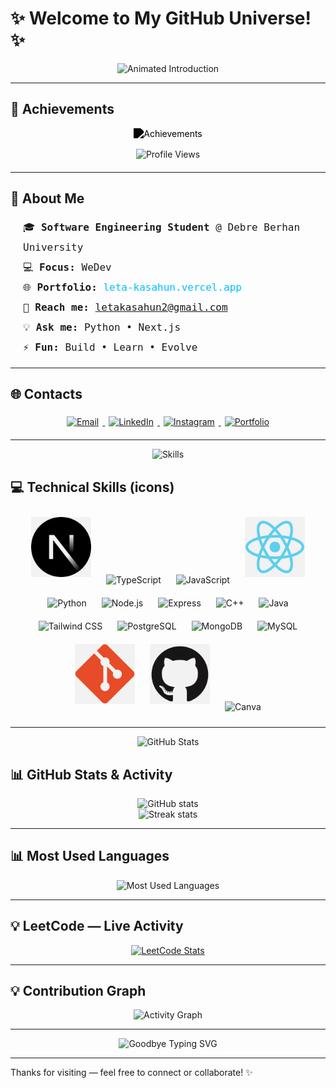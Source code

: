 # ✨ Welcome to My GitHub Universe! ✨

<p align="center">
  <img 
    src="https://readme-typing-svg.herokuapp.com?font=Poppins&size=40&duration=3000&pause=1000&color=4682B4&center=true&vCenter=true&width=1000&lines=👋+Hi+there!+I'm+Leta+Kasahun;🚀+Passionate+Software+Engineer+in+the+making"
    alt="Animated Introduction">
</p>

---

## 🌟 Achievements

<div align="center" style="margin-bottom:12px;">
  <!-- Nearly-black styled trophy (darkened with CSS filter) -->
  <img
    src="https://github-profile-trophy.vercel.app/?username=Leta-Kasahun&theme=dark&no-bg=false&margin-w=4"
    alt="Achievements"
    style="max-width:100%;height:auto;filter:grayscale(1) brightness(0.02) contrast(1.0);"
  />

  <!-- Only the visitor counter directly beneath the trophy -->
  <div style="margin-top:10px;">
    <img src="https://visitor-badge.laobi.icu/badge?page_id=Leta-Kasahun.Leta-Kasahun&style=for-the-badge&color=151515" alt="Profile Views" style="height:38px;margin:6px;" />
  </div>
</div>

---
## 🌱 About Me

<div align="left" style="font-family: 'Fira Code', monospace; font-size: 16px; line-height: 2; margin-left: 20px;">

🎓 <strong>Software Engineering Student</strong> @ Debre Berhan University  
💻 <strong>Focus:</strong> WeDev  
🌐 <strong>Portfolio:</strong> <a href="https://leta-kasahun.vercel.app" target="_blank" style="color:#00BFFF; text-decoration:none;">leta-kasahun.vercel.app</a>  
📧 <strong>Reach me:</strong> <a href="mailto:letakasahun2@gmail.com" style="color:#4682B4; text-decoration:none;">letakasahun2@gmail.com</a>  
💡 <strong>Ask me:</strong> Python • Next.js  
⚡ <strong>Fun:</strong> Build • Learn • Evolve  

</div>


---

## 🌐 Contacts

<div align="center">
  <a href="mailto:letakasahun2@gmail.com" title="Email">
    <img src="https://img.icons8.com/ios-filled/48/4682B4/new-post.png" alt="Email" style="height:40px;margin:6px;" />
  </a>
  <a href="https://www.linkedin.com/in/leta-kasahun" title="LinkedIn">
    <img src="https://img.icons8.com/ios-filled/48/4682B4/linkedin.png" alt="LinkedIn" style="height:40px;margin:6px;" />
  </a>
  <a href="https://instagram.com/leta_kasahun" title="Instagram">
    <img src="https://img.icons8.com/ios-filled/48/4682B4/instagram-new.png" alt="Instagram" style="height:40px;margin:6px;" />
  </a>
  <a href="https://leta-kasahun.vercel.app" title="Portfolio">
    <img src="https://img.icons8.com/ios-filled/48/4682B4/domain.png" alt="Portfolio" style="height:40px;margin:6px;" />
  </a>
</div>

---

<p align="center">
  <img src="https://img.shields.io/badge/-Technical%20Skills-4682B4?style=for-the-badge&logo=widgets&logoColor=white" alt="Skills" />
</p>

## 💻 Technical Skills (icons)

<div align="center">

<!-- Row 1 -->
<img src="https://raw.githubusercontent.com/devicons/devicon/master/icons/nextjs/nextjs-original.svg" width="96" height="96" alt="Next.js" style="margin:10px;filter:brightness(0.95);" />
<img src="https://cdn.jsdelivr.net/gh/devicons/devicon/icons/typescript/typescript-original.svg" width="96" height="96" alt="TypeScript" style="margin:10px;filter:brightness(0.95);" />
<img src="https://img.icons8.com/color/96/000000/javascript.png" width="96" height="96" alt="JavaScript" style="margin:10px;filter:brightness(0.95);" />
<img src="https://raw.githubusercontent.com/devicons/devicon/master/icons/react/react-original.svg" width="96" height="96" alt="React" style="margin:10px;filter:brightness(0.95);" />

<!-- Row 2 -->
<img src="https://img.icons8.com/color/96/000000/python.png" width="96" height="96" alt="Python" style="margin:10px;filter:brightness(0.95);" />
<img src="https://cdn.jsdelivr.net/gh/devicons/devicon/icons/nodejs/nodejs-original.svg" width="96" height="96" alt="Node.js" style="margin:10px;filter:brightness(0.95);" />
<img src="https://cdn.jsdelivr.net/gh/devicons/devicon/icons/express/express-original.svg" width="96" height="96" alt="Express" style="margin:10px;filter:brightness(0.95);" />
<img src="https://img.icons8.com/color/96/000000/c-plus-plus-logo.png" width="96" height="96" alt="C++" style="margin:10px;filter:brightness(0.95);" />

<!-- Row 3 -->
<img src="https://img.icons8.com/color/96/000000/java-coffee-cup-logo.png" width="96" height="96" alt="Java" style="margin:10px;filter:brightness(0.95);" />
<img src="https://img.icons8.com/color/96/000000/tailwindcss.png" width="96" height="96" alt="Tailwind CSS" style="margin:10px;filter:brightness(0.95);" />
<img src="https://cdn.jsdelivr.net/gh/devicons/devicon/icons/postgresql/postgresql-original.svg" width="96" height="96" alt="PostgreSQL" style="margin:10px;filter:brightness(0.95);" />
<img src="https://cdn.jsdelivr.net/gh/devicons/devicon/icons/mongodb/mongodb-original.svg" width="96" height="96" alt="MongoDB" style="margin:10px;filter:brightness(0.95);" />

<!-- Row 4 -->
<img src="https://img.icons8.com/color/96/000000/mysql.png" width="96" height="96" alt="MySQL" style="margin:10px;filter:brightness(0.95);" />
<img src="https://raw.githubusercontent.com/devicons/devicon/master/icons/git/git-original.svg" width="96" height="96" alt="Git" style="margin:10px;filter:brightness(0.95);" />
<img src="https://raw.githubusercontent.com/devicons/devicon/master/icons/github/github-original.svg" width="96" height="96" alt="GitHub" style="margin:10px;filter:brightness(0.95);" />
<img src="https://img.icons8.com/color/96/000000/canva.png" width="96" height="96" alt="Canva" style="margin:10px;filter:brightness(0.95);" />

</div>

---

<p align="center">
  <img src="https://img.shields.io/badge/-GitHub%20Stats%20%26%20Activity-4682B4?style=for-the-badge&logo=github&logoColor=white" alt="GitHub Stats" />
</p>

## 📊 GitHub Stats & Activity

<div align="center">
  <img src="https://github-readme-stats.vercel.app/api?username=Leta-Kasahun&theme=dark&hide_border=false&include_all_commits=false&count_private=true" alt="GitHub stats" width="420" />
  <br/>
  <img src="https://nirzak-streak-stats.vercel.app/?user=Leta-Kasahun&theme=dark&hide_border=false" alt="Streak stats" width="420" />
</div>

---

## 📊 Most Used Languages

<p align="center">
  <img src="https://github-readme-stats.vercel.app/api/top-langs/?username=Leta-Kasahun&langs_count=20&layout=donut-vertical&theme=dark&hide_border=false" width="60%" alt="Most Used Languages">
</p>

---
## 💡 LeetCode — Live Activity

<div align="center">
  <a href="https://leetcode.com/Leta‑Kasahun">
    <img src="https://leetcode-badge.vercel.app/?username=Leta‑Kasahun&theme=dark&fontFamily=Inter" alt="LeetCode Stats" />
  </a>
</div>

<!-- LEETCODE_ACTIVITY_START --
<!-- LEETCODE_ACTIVITY_END -->

---

## 💡 Contribution Graph

<p align="center">
  <img src="https://github-readme-activity-graph.vercel.app/graph?username=Leta-Kasahun&theme=react-dark&hide_border=true&area=true&custom_title=My%20Contribution%20Graph&color=58A6FF&line=1F6FEB" alt="Activity Graph" width="80%"/>
</p>

---

<p align="center">
  <img 
    src="https://readme-typing-svg.herokuapp.com?font=Poppins&size=34&duration=3000&pause=500&color=4682B4&center=true&vCenter=true&width=900&lines=🙏+Thanks+for+scrolling+through+my+profile!;👋+Goodbye+and+happy+coding!"
    alt="Goodbye Typing SVG">
</p>

---

Thanks for visiting — feel free to connect or collaborate! ✨

<!-- Proudly created with GPRM ( https://gprm.itsvg.in ) -->
